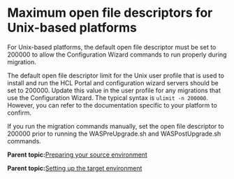 # Maximum open file descriptors for Unix-based platforms

For Unix-based platforms, the default open file descriptor must be set to 200000 to allow the Configuration Wizard commands to run properly during migration.

The default open file descriptor limit for the Unix user profile that is used to install and run the HCL Portal and configuration wizard servers should be set to 200000. Update this value in the user profile for any migrations that use the Configuration Wizard. The typical syntax is `ulimit -n 200000`. However, you can refer to the documentation specific to your platform to confirm.

If you run the migration commands manually, set the open file descriptor to 200000 prior to running the WASPreUpgrade.sh and WASPostUpgrade.sh commands.

**Parent topic:**[Preparing your source environment](../migrate/mig_t_premig_tasks.md)

**Parent topic:**[Setting up the target environment](../migrate/setting_up_the_target_environment.md)

